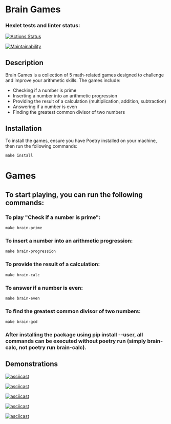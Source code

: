 # Brain Games

### Hexlet tests and linter status:
[![Actions Status](https://github.com/alekseiparygin/python-project-49/actions/workflows/hexlet-check.yml/badge.svg)](https://github.com/alekseiparygin/python-project-49/actions)

[![Maintainability](https://api.codeclimate.com/v1/badges/9b30438f727f930a7add/maintainability)](https://codeclimate.com/github/alekseiparygin/python-project-49/maintainability)

## Description

Brain Games is a collection of 5 math-related games designed to challenge and improve your arithmetic skills. The games include:

- Checking if a number is prime
- Inserting a number into an arithmetic progression
- Providing the result of a calculation (multiplication, addition, subtraction)
- Answering if a number is even
- Finding the greatest common divisor of two numbers

## Installation

To install the games, ensure you have Poetry installed on your machine, then run the following commands:

```
make install
```

# Games
## To start playing, you can run the following commands:

### To play "Check if a number is prime":
```
make brain-prime
```
### To insert a number into an arithmetic progression:
```
make brain-progression
```
### To provide the result of a calculation:
```
make brain-calc
```
### To answer if a number is even:
```
make brain-even
```
### To find the greatest common divisor of two numbers:
```
make brain-gcd
```
### After installing the package using pip install --user, all commands can be executed without poetry run (simply brain-calc, not poetry run brain-calc).

## Demonstrations
[![asciicast](https://asciinema.org/a/en2AhQ8Ccr2D6woPB76rF3a0J.svg)](https://asciinema.org/a/en2AhQ8Ccr2D6woPB76rF3a0J)

[![asciicast](https://asciinema.org/a/iTuTFSqNjT0USeYic3WL63cdK.svg)](https://asciinema.org/a/iTuTFSqNjT0USeYic3WL63cdK)

[![asciicast](https://asciinema.org/a/88QW1jEtbcQf3EvlkhDLG1yCB.svg)](https://asciinema.org/a/88QW1jEtbcQf3EvlkhDLG1yCB)

[![asciicast](https://asciinema.org/a/CywrQPSNF1HBmK78XiTtlWYJE.svg)](https://asciinema.org/a/CywrQPSNF1HBmK78XiTtlWYJE)

[![asciicast](https://asciinema.org/a/sK8lEsqumY3jgBleW7dl8rVlw.svg)](https://asciinema.org/a/sK8lEsqumY3jgBleW7dl8rVlw)